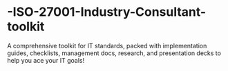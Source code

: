# -ISO-27001-Industry-Consultant-toolkit
A comprehensive toolkit for IT standards, packed with implementation guides, checklists, management docs, research, and presentation decks to help you ace your IT goals!
